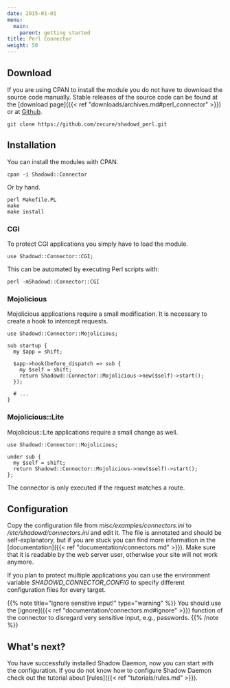 ```yaml
---
date: 2015-01-01
menu:
  main:
    parent: getting started
title: Perl Connector
weight: 50
---
```


## Download

If you are using CPAN to install the module you do not have to download the source code manually.
Stable releases of the source code can be found at the [download page]({{< ref "downloads/archives.md#perl_connector" >}}) or at <a target="_blank" href="https://github.com/zecure/shadowd_perl">Github</a>.

    git clone https://github.com/zecure/shadowd_perl.git

## Installation

You can install the modules with CPAN.

    cpan -i Shadowd::Connector

Or by hand.

    perl Makefile.PL
    make
    make install

### CGI

To protect CGI applications you simply have to load the module.

    use Shadowd::Connector::CGI;

This can be automated by executing Perl scripts with:

    perl -mShadowd::Connector::CGI

### Mojolicious

Mojolicious applications require a small modification. It is necessary to create a hook to intercept requests.

    use Shadowd::Connector::Mojolicious;
    
    sub startup {
      my $app = shift;
    
      $app->hook(before_dispatch => sub {
        my $self = shift;
        return Shadowd::Connector::Mojolicious->new($self)->start();
      });

      # ...
    }

### Mojolicious::Lite

Mojolicious::Lite applications require a small change as well.

    use Shadowd::Connector::Mojolicious;
    
    under sub {
      my $self = shift;
      return Shadowd::Connector::Mojolicious->new($self)->start();
    };

The connector is only executed if the request matches a route.

## Configuration

Copy the configuration file from *misc/examples/connectors.ini* to */etc/shadowd/connectors.ini* and edit it.
The file is annotated and should be self-explanatory, but if you are stuck you can find more information in the [documentation]({{< ref "documentation/connectors.md" >}}).
Make sure that it is readable by the web server user, otherwise your site will not work anymore.

If you plan to protect multiple applications you can use the environment variable *SHADOWD_CONNECTOR_CONFIG* to specify different configuration files for every target.

{{% note title="Ignore sensitive input!" type="warning" %}}
You should use the [ignore]({{< ref "documentation/connectors.md#ignore" >}}) function of the connector to disregard very sensitive input, e.g., passwords.
{{% /note %}}

## What's next?

You have successfully installed Shadow Daemon, now you can start with the configuration.
If you do not know how to configure Shadow Daemon check out the tutorial about [rules]({{< ref "tutorials/rules.md" >}}).
